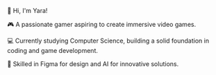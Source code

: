 👋 Hi, I'm Yara!

🎮 A passionate gamer aspiring to create immersive video games.

💻 Currently studying Computer Science, building a solid foundation in coding and game development.

🎨 Skilled in Figma for design and AI for innovative solutions.
